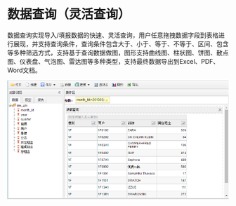 # 数据查询（灵活查询）

数据查询实现导入/填报数据的快速、灵活查询，用户任意拖拽数据字段到表格进行展现，并支持查询条件，查询条件包含大于、小于、等于、不等于、区间、包含等多种筛选方式，支持基于查询数据做图，图形支持曲线图、柱状图、饼图、散点图、仪表盘、气泡图、雷达图等多种类型，支持最终数据导出到Excel、PDF、Word文档。

![](/assets/import500.png)

